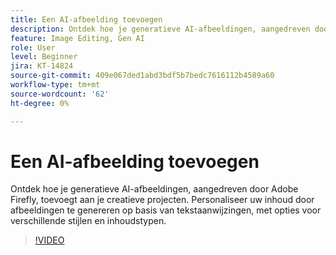 ```yaml
---
title: Een AI-afbeelding toevoegen
description: Ontdek hoe je generatieve AI-afbeeldingen, aangedreven door Adobe Firefly, toevoegt aan je creatieve projecten
feature: Image Editing, Gen AI
role: User
level: Beginner
jira: KT-14824
source-git-commit: 409e067ded1abd3bdf5b7bedc7616112b4589a60
workflow-type: tm+mt
source-wordcount: '62'
ht-degree: 0%

---
```


# Een AI-afbeelding toevoegen

Ontdek hoe je generatieve AI-afbeeldingen, aangedreven door Adobe Firefly, toevoegt aan je creatieve projecten. Personaliseer uw inhoud door afbeeldingen te genereren op basis van tekstaanwijzingen, met opties voor verschillende stijlen en inhoudstypen.

>[!VIDEO](https://video.tv.adobe.com/v/3426933?quality=12&learn=on&hidetitle=true)
